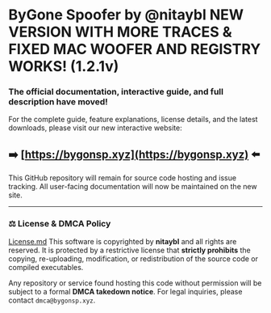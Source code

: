 # ByGone Spoofer by @nitaybl NEW VERSION WITH MORE TRACES & FIXED MAC WOOFER AND REGISTRY WORKS! (1.2.1v)

### The official documentation, interactive guide, and full description have moved!

For the complete guide, feature explanations, license details, and the latest downloads, please visit our new interactive website:

## ➡️ **[https://bygonsp.xyz](https://bygonsp.xyz)** ⬅️

This GitHub repository will remain for source code hosting and issue tracking. All user-facing documentation will now be maintained on the new site.

---

### ⚖️ License & DMCA Policy
[License.md](https://github.com/nitaybl/ByGoneSpoofer/blob/main/LICENSE.md)
This software is copyrighted by **nitaybl** and all rights are reserved. It is protected by a restrictive license that **strictly prohibits** the copying, re-uploading, modification, or redistribution of the source code or compiled executables.

Any repository or service found hosting this code without permission will be subject to a formal **DMCA takedown notice**. For legal inquiries, please contact `dmca@bygonsp.xyz`.

